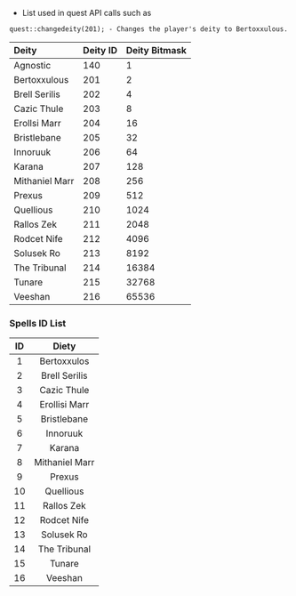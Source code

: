 * List used in quest API calls such as

`quest::changedeity(201); - Changes the player's deity to Bertoxxulous.`

**Deity**|**Deity ID**|**Deity Bitmask**
:-----|:-----|:-----
Agnostic|140|1
Bertoxxulous|201|2
Brell Serilis|202|4
Cazic Thule|203|8
Erollsi Marr|204|16
Bristlebane|205|32
Innoruuk|206|64
Karana|207|128
Mithaniel Marr|208|256
Prexus|209|512
Quellious|210|1024
Rallos Zek|211|2048
Rodcet Nife|212|4096
Solusek Ro|213|8192
The Tribunal|214|16384
Tunare|215|32768
Veeshan|216|65536

### Spells ID List

**ID**|**Diety**
:-----:|:-----:
1|Bertoxxulos
2|Brell Serilis
3|Cazic Thule
4|Erollisi Marr
5|Bristlebane
6|Innoruuk
7|Karana
8|Mithaniel Marr
9|Prexus
10|Quellious
11|Rallos Zek
12|Rodcet Nife
13|Solusek Ro
14|The Tribunal
15|Tunare
16|Veeshan